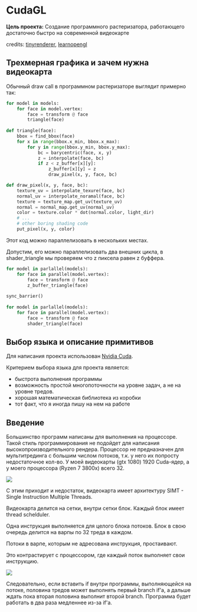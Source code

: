 # CudaGL

**Цель проекта:** Создание программного растеризатора, работающего достаточно быстро на современной видеокарте

credits: [tinyrenderer](https://github.com/ssloy/tinyrenderer), [learnopengl](https://learnopengl.com/)

## Трехмерная графика и зачем нужна видеокарта

Обычный draw call в программном растеризаторе выглядит примерно так:

```python
for model in models:
    for face in model.vertex:
        face = transform @ face
        triangle(face)
        
def triangle(face):
    bbox = find_bbox(face)
    for x in range(bbox.x_min, bbox.x_max):
        for y in range(bbox.y_min, bbox.y_max):
            bc = barycentric(face, x, y)
            z = interpolate(face, bc)
            if z < z_buffer[x][y]:
                z_buffer[x][y] = z
                draw_pixel(x, y, face, bc)

def draw_pixel(x, y, face, bc):
    texture_uv = interpolate_texure(face, bc)
    normal_uv = interpolate_noramal(face, bc)
    texture = texture_map.get_uv(texture_uv)
    normal = normal_map.get_uv(normal_uv)
    color = texture.color * dot(normal.color, light_dir)
    # ...
    # other boring shading code
    put_pixel(x, y, color)
```

Этот код можно параллелизовать в нескольких местах.

Допустим, его можно параллелизовать два внешних цикла, в shader_triangle мы проверяем что 
z пиксела равен z буффера.

```python
for model in parlallel(models):
    for face in parallel(model.vertex):
        face = transform @ face
        z_buffer_triangle(face)
        
sync_barrier()
        
for model in parlallel(models):
    for face in parallel(model.vertex):
        face = transform @ face
        shader_triangle(face)
```

## Выбор языка и описание примитивов

Для написания проекта использован [Nvidia Cuda](https://developer.nvidia.com/cuda-toolkit).

Критерием выбора языка для проекта является:
- быстрота выполнения программы
- возможность простой многопоточности на 
уровне задач, а не на уровне тредов.
- хорошая математическая библиотека из коробки
- тот факт, что я иногда пишу на нем на работе

## Введение

Большинство программ написаны для выполнения на процессоре. Такой стиль программирования не подойдет для написания 
высокопроизводительного рендера. Процессор не предназначен для мультитрединга с большим числом потоков, т.к. у него
их попросту недостаточное кол-во. У моей видеокарты (gtx 1080) 1920 Cuda-ядер, а у моего процессора (Ryzen 7 3800x) всего 32.

![](https://docs.nvidia.com/cuda/cuda-c-programming-guide/graphics/gpu-devotes-more-transistors-to-data-processing.png)

С этим приходит и недостаток, видеокарта имеет архитектуру SIMT - Single Instruction Multiple Threads. 

Видеокарта делится на сетки, внутри сетки блок. Каждый блок имеет thread schelduler.

Одна инструкция выполняется для целого блока потоков. Блок в свою очередь делится на варпы по 32 треда в каждом.

Потоки в варпе, которым не адресована инструкция, простаивают.

Это контрастирует с процессором, где каждый поток выполняет свои инструкцию.

![](https://docs.nvidia.com/cuda/cuda-c-programming-guide/graphics/grid-of-thread-blocks.png)

Следовательно, если вставить if внутри программы, выполняющейся на потоке,
половина тредов может выполнять первый branch if'а, а дальше ждать пока вторая половина выполнит второй branch.
Программа будет работать в два раза медленнее из-за if'а.